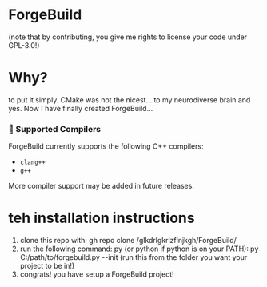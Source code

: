 # ForgeBuild

(note that by contributing, you give me rights to license your code under GPL-3.0!)

# Why?

to put it simply. CMake was not the nicest... to my neurodiverse brain
and yes. Now I have finally created ForgeBuild...




### 🔧 Supported Compilers
ForgeBuild currently supports the following C++ compilers:
- `clang++`
- `g++`

More compiler support may be added in future releases.




# teh installation instructions

1. clone this repo with: gh repo clone /glkdrlgkrlzflnjkgh/ForgeBuild/
2. run the following command: py (or python if python is on your PATH): py C:/path/to/forgebuild.py --init (run this from the folder you want your project to be in!)
3. congrats! you have setup a ForgeBuild project!
